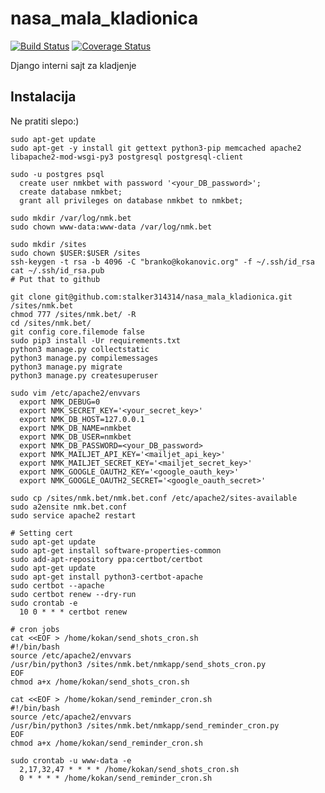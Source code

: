 nasa_mala_kladionica
====================

[![Build Status](https://travis-ci.org/stalker314314/nasa_mala_kladionica.svg?branch=master)](https://travis-ci.org/stalker314314/nasa_mala_kladionica)
[![Coverage Status](https://coveralls.io/repos/github/stalker314314/nasa_mala_kladionica/badge.svg)](https://coveralls.io/github/stalker314314/nasa_mala_kladionica)

Django interni sajt za kladjenje

## Instalacija

Ne pratiti slepo:)

```
sudo apt-get update
sudo apt-get -y install git gettext python3-pip memcached apache2 libapache2-mod-wsgi-py3 postgresql postgresql-client

sudo -u postgres psql
  create user nmkbet with password '<your_DB_password>';
  create database nmkbet;
  grant all privileges on database nmkbet to nmkbet;

sudo mkdir /var/log/nmk.bet
sudo chown www-data:www-data /var/log/nmk.bet

sudo mkdir /sites
sudo chown $USER:$USER /sites
ssh-keygen -t rsa -b 4096 -C "branko@kokanovic.org" -f ~/.ssh/id_rsa
cat ~/.ssh/id_rsa.pub
# Put that to github

git clone git@github.com:stalker314314/nasa_mala_kladionica.git /sites/nmk.bet
chmod 777 /sites/nmk.bet/ -R
cd /sites/nmk.bet/
git config core.filemode false
sudo pip3 install -Ur requirements.txt
python3 manage.py collectstatic
python3 manage.py compilemessages
python3 manage.py migrate
python3 manage.py createsuperuser

sudo vim /etc/apache2/envvars
  export NMK_DEBUG=0
  export NMK_SECRET_KEY='<your_secret_key>'
  export NMK_DB_HOST=127.0.0.1
  export NMK_DB_NAME=nmkbet
  export NMK_DB_USER=nmkbet
  export NMK_DB_PASSWORD=<your_DB_password>
  export NMK_MAILJET_API_KEY='<mailjet_api_key>'
  export NMK_MAILJET_SECRET_KEY='<mailjet_secret_key>'
  export NMK_GOOGLE_OAUTH2_KEY='<google_oauth_key>'
  export NMK_GOOGLE_OAUTH2_SECRET='<google_oauth_secret>'

sudo cp /sites/nmk.bet/nmk.bet.conf /etc/apache2/sites-available
sudo a2ensite nmk.bet.conf
sudo service apache2 restart

# Setting cert
sudo apt-get update
sudo apt-get install software-properties-common
sudo add-apt-repository ppa:certbot/certbot
sudo apt-get update
sudo apt-get install python3-certbot-apache
sudo certbot --apache
sudo certbot renew --dry-run
sudo crontab -e
  10 0 * * * certbot renew

# cron jobs
cat <<EOF > /home/kokan/send_shots_cron.sh
#!/bin/bash
source /etc/apache2/envvars
/usr/bin/python3 /sites/nmk.bet/nmkapp/send_shots_cron.py
EOF
chmod a+x /home/kokan/send_shots_cron.sh

cat <<EOF > /home/kokan/send_reminder_cron.sh
#!/bin/bash
source /etc/apache2/envvars
/usr/bin/python3 /sites/nmk.bet/nmkapp/send_reminder_cron.py
EOF
chmod a+x /home/kokan/send_reminder_cron.sh

sudo crontab -u www-data -e
  2,17,32,47 * * * * /home/kokan/send_shots_cron.sh
  0 * * * * /home/kokan/send_reminder_cron.sh
```